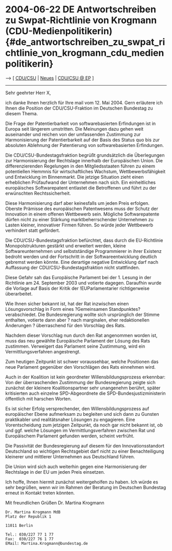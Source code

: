 # 2004-06-22 DE Antwortschreiben zu Swpat-Richtlinie von Krogmann (CDU-Medienpolitikerin) {#de_antwortschreiben_zu_swpat_richtlinie_von_krogmann_cdu_medienpolitikerin}

\--\> \[ [ CDU/CSU](SwpatcducsuDe "wikilink") \| [
Neues](SwpatcninoDe "wikilink") \| [ CDU/CSU @
EP](ElectDeCducsu0405De "wikilink") \]

------------------------------------------------------------------------

Sehr geehrter Herr X,

ich danke Ihnen herzlich für Ihre mail vom 12. Mai 2004. Gern erläutere
ich Ihnen die Position der CDU/CSU-Fraktion im Deutschen Bundestag zu
diesem Thema.

Die Frage der Patentierbarkeit von softwarebasierten Erfindungen ist in
Europa seit längerem umstritten. Die Meinungen dazu gehen weit
auseinander und reichen von der umfassenden Zustimmung zur
Harmonisierung der Patentierbarkeit auf der Basis des Status quo bis zur
absoluten Ablehnung der Patentierung von softwarebasierten Erfindungen.

Die CDU/CSU-Bundestagsfraktion begrüßt grundsätzlich die Überlegungen
zur Harmonisierung der Rechtslage innerhalb der Europäischen Union. Die
differenzierenden Regelungen in den Mitgliedsstaaten führen zu einem
potentiellen Hemmnis für wirtschaftliches Wachstum, Wettbewerbsfähigkeit
und Entwicklung im Binnenmarkt. Die jetzige Situation zieht einen
erheblichen Prüfaufwand der Unternehmen nach sich. Ein einheitliches
europäisches Softwarepatent entlastet die Betroffenen und führt zu der
erwünschten Rechtssicherheit.

Diese Harmonisierung darf aber keinesfalls um jeden Preis erfolgen.
Oberste Prämisse des europäischen Patentwesens muss der Schutz der
Innovation in einem offenen Wettbewerb sein. Mögliche Softwarepatente
dürfen nicht zu einer Stärkung marktbeherrschender Unternehmen zu Lasten
kleiner, innovativer Firmen führen. So würde jeder Wettbewerb verhindert
statt gefördert.

Die CDU/CSU-Bundestagsfraktion befürchtet, dass durch die EU-Richtlinie
Monopolstrukturen gestärkt und erweitert werden, kleine
Softwareunternehmen und selbstständige Programmierer in ihrer Existenz
bedroht werden und der Fortschritt in der Softwareentwicklung deutlich
gebremst werden könnte. Eine derartige negative Entwicklung darf nach
Auffassung der CDU/CSU-Bundestagsfraktion nicht stattfinden.

Diese Gefahr sah das Europäische Parlament bei der 1. Lesung in der
Richtlinie am 24. September 2003 und votierte dagegen. Daraufhin wurde
die Vorlage auf Basis der Kritik der !EUParlamentarier richtigerweise
überarbeitet.

Wie Ihnen sicher bekannt ist, hat der Rat inzwischen einen
Lösungsvorschlag in Form eines ?Gemeinsamen Standpunktes? verabschiedet.
Die Bundesregierung wollte sich ursprünglich der Stimme enthalten,
votierte dann aber ? nach marginalen, eher redaktionellen Änderungen ?
überraschend für den Vorschlag des Rats.

Nachdem dieser Vorschlag nun durch den Rat angenommen worden ist, muss
das neu gewählte Europäische Parlament der Lösung des Rats zustimmen.
Verweigert das Parlament seine Zustimmung, wird ein
Vermittlungsverfahren angestrengt.

Zum heutigen Zeitpunkt ist schwer voraussehbar, welche Positionen das
neue Parlament gegenüber den Vorschlägen des Rats einnehmen wird.

Auch in der Koalition ist kein geordneter Willensbildungsprozess
erkennbar: Von der überraschenden Zustimmung der Bundesregierung zeigte
sich zunächst der kleinere Koalitionspartner sehr unangenehm berührt,
später kritisierten auch einzelne SPD-Abgeordnete die
SPD-Bundesjustizministerin öffentlich mit harschen Worten.

Es ist sicher Erfolg versprechender, den Willensbildungsprozess auf
europäischer Ebene aufmerksam zu begleiten und sich dann zu Gunsten
praktikabler und realitätsnaher Lösungen zu engagieren. Eine
Vorentscheidung zum jetzigen Zeitpunkt, da noch gar nicht bekannt ist,
ob und ggf. welche Lösungen im Vermittlungsverfahren zwischen Rat und
Europäischem Parlament gefunden werden, scheint verfrüht.

Die Passivität der Bundesregierung auf diesem für den
Innovationsstandort Deutschland so wichtigen Rechtsgebiet darf nicht zu
einer Benachteiligung kleinerer und mittlerer Unternehmen aus
Deutschland führen.

Die Union wird sich auch weiterhin gegen eine Harmonisierung der
Rechtslage in der EU um jeden Preis einsetzen.

Ich hoffe, Ihnen hiermit zunächst weitergeholfen zu haben. Ich würde es
sehr begrüßen, wenn wir im Rahmen der Beratung im Deutschen Bundestag
erneut in Kontakt treten könnten.

Mit freundlichen Grüßen Dr. Martina Krogmann

`Dr. Martina Krogmann MdB`\
`Platz der Republik 1`

`11011 Berlin`

`Tel.: 030/227 77 1 77`\
`Fax:  030/227 76 1 77`\
`EMail: Martina.Krogmann@bundestag.de`
